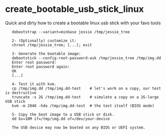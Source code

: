 # create_bootable_usb_stick_linux
Quick and dirty how to create a bootable linux usb stick with your favo tools


       debootstrap --variant=minbase jessie /tmp/jessie_tree

       2- (Optionally) customize it:
       chroot /tmp/jessie_tree; [...]; exit

       3- Generate the bootable image:
       debootstick --config-root-password-ask /tmp/jessie_tree /tmp/img.dd
       Enter root password:
       Enter root password again:
       OK
       [...]

       4- Test it with kvm.
       cp /tmp/img.dd /tmp/img.dd-test    # let's work on a copy, our test is destructive
       truncate -s 2G /tmp/img.dd-test    # simulate a copy on a 2G-large USB stick
       kvm -m 2048 -hda /tmp/img.dd-test  # the test itself (BIOS mode)

       5- Copy the boot image to a USB stick or disk.
       dd bs=10M if=/tmp/img.dd of=/dev/your-device

       The USB device may now be booted on any BIOS or UEFI system.
